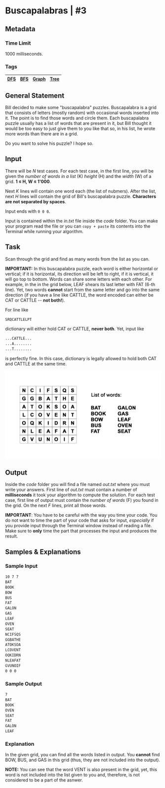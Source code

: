 # Buscapalabras | #3

## Metadata

### Time Limit

1000 milliseconds.

### Tags

[DFS](https://csacademy.com/lesson/depth_first_search) | [BFS](https://csacademy.com/lesson/breadth_first_search) | [Graph](https://csacademy.com/lesson/introduction_to_graphs) | [Tree](https://en.wikipedia.org/wiki/Tree_(data_structure))
-|-|-|-

## General Statement

Bill decided to make some "buscapalabra" puzzles. Buscapalabra is a grid that consists of letters (mostly random) with occasional words inserted into it. The point is to find those words and circle them. Each buscapalabra puzzle usually has a list of words that are present in it, but Bill thought it would be too easy to just give them to you like that so, in his list, he wrote more words than there are in a grid.

Do you want to solve his puzzle? I hope so.

## Input

There will be *N* test cases. For each test case, in the first line, you will be given the *number of words in a list* (K) *height* (H) and the *width* (W) of a grid. **1 ≤ H, W ≤ 1'000**.

Next *K* lines will contain one word each (the list of nubmers). After the list, next *H* lines will contain the grid of Bill's buscapalabra puzzle. **Characters are not separated by spaces**.

Input ends with `0 0 0`.

Input is contained within the *in.txt* file inside the *code* folder. You can make your program read the file or you can `copy + paste` its contents into the Terminal while running your algorithm.

## Task

Scan through the grid and find as many words from the list as you can.

**IMPORTANT:** In this buscapalabra puzzle, each word is either horizontal or vertical; if it is horizontal, its direction will be left to right, if it is vertical, it will go top to bottom. Words can share some letters with each other. For example, in the in the grid below, LEAF shears its last letter with FAT (6-th line). Yet, two words **cannot** start from the same letter and go into the same direction (if you have a line like CATTLE, the word encoded can either be CAT or CATTLE -- **not both!**).

For line like

```txt
SRQCATTLELPT
```

dictionary will either hold CAT or CATTLE, **never both**. Yet, input like

```txt
...CATTLE...
...A........
...T........
```

is perfectly fine. In this case, dictionary is legally allowed to hold both CAT and CATTLE at the same time.

![Buscapalabra](images/buscapalabra.png)

## Output

Inside the *code* folder you will find a file named *out.txt* where you must write your answers. First line of *out.txt* must contain a number of **milliseconds** it took your algorithm to compute the solution. For each test case, first line of output must contain the *number of words* (F) you found in the grid. On the next *F* lines, print all those words.

**IMPORTANT**: You have to be careful with the way you time your code. You do not want to time the part of your code that asks for input, *especially* if you provide input through the Terminal window instead of reading a file. Make sure to **only** time the part that processes the input and produces the result.

## Samples & Explanations

### Sample Input

```txt
10 7 7
BAT
BOOK
BOW
BUS
FAT
GALON
GAS
LEAF
OVEN
SEAT
NCIFSQS
GGBATHE
ATOKSOA
LCOVENT
OQKIDRN
NLEAFAT
GVUNOIF
0 0 0
```

### Sample Output

```txt
7
BAT
BOOK
OVEN
SEAT
FAT
GALON
LEAF
```

### Explanation

In the given grid, you can find all the words listed in output. You **cannot** find BOW, BUS, and GAS in this grid (thus, they are not included into the output).

**NOTE:** You can see that the word VENT is also present in the grid, yet, this word is not included into the list given to you and, therefore, is not considered to be a part of the asnwer.
